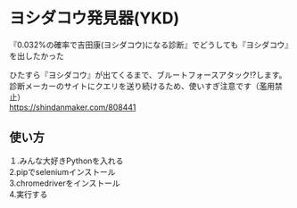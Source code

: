# ヨシダコウ発見器(YKD)

『0.032%の確率で吉田康(ヨシダコウ)になる診断』でどうしても『ヨシダコウ』を出したかった

ひたすら『ヨシダコウ』が出てくるまで、ブルートフォースアタック!?します。  
診断メーカーのサイトにクエリを送り続けるため、使いすぎ注意です（濫用禁止）  
https://shindanmaker.com/808441

## 使い方
  
１.みんな大好きPythonを入れる  
2.pipでseleniumインストール  
3.chromedriverをインストール  
4.実行する  
